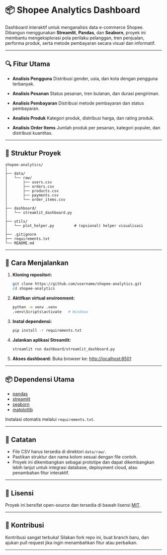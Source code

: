 # 📦 Shopee Analytics Dashboard

Dashboard interaktif untuk menganalisis data e-commerce Shopee. Dibangun menggunakan **Streamlit**, **Pandas**, dan **Seaborn**, proyek ini membantu mengeksplorasi pola perilaku pelanggan, tren penjualan, performa produk, serta metode pembayaran secara visual dan informatif.

---

## 🔍 Fitur Utama

* **Analisis Pengguna**
  Distribusi gender, usia, dan kota dengan pengguna terbanyak.

* **Analisis Pesanan**
  Status pesanan, tren bulanan, dan durasi pengiriman.

* **Analisis Pembayaran**
  Distribusi metode pembayaran dan status pembayaran.

* **Analisis Produk**
  Kategori produk, distribusi harga, dan rating produk.

* **Analisis Order Items**
  Jumlah produk per pesanan, kategori populer, dan distribusi kuantitas.

---

## 📂 Struktur Proyek

```
shopee-analytics/
│
├── data/
│   └── raw/
│       ├── users.csv
│       ├── orders.csv
│       ├── products.csv
│       ├── payments.csv
│       └── order_items.csv
│
├── dashboard/
│   └── streamlit_dashboard.py
│
├── utils/
│   └── plot_helper.py         # (opsional) helper visualisasi
│
├── .gitignore
├── requirements.txt
└── README.md
```

---

## 🚀 Cara Menjalankan

1. **Kloning repositori:**

   ```bash
   git clone https://github.com/username/shopee-analytics.git
   cd shopee-analytics
   ```

2. **Aktifkan virtual environment:**

   ```bash
   python -m venv .venv
   .venv\Scripts\activate   # Windows
   ```

3. **Instal dependensi:**

   ```bash
   pip install -r requirements.txt
   ```

4. **Jalankan aplikasi Streamlit:**

   ```bash
   streamlit run dashboard/streamlit_dashboard.py
   ```

5. **Akses dashboard:**
   Buka browser ke: [http://localhost:8501](http://localhost:8501)

---

## 📦 Dependensi Utama

* [pandas](https://pandas.pydata.org/)
* [streamlit](https://streamlit.io/)
* [seaborn](https://seaborn.pydata.org/)
* [matplotlib](https://matplotlib.org/)

Instalasi otomatis melalui `requirements.txt`.

---

## 📝 Catatan

* File CSV harus tersedia di direktori `data/raw/`.
* Pastikan struktur dan nama kolom sesuai dengan file contoh.
* Proyek ini dikembangkan sebagai prototipe dan dapat dikembangkan lebih lanjut untuk integrasi database, deployment cloud, atau penambahan fitur interaktif.

---

## 📌 Lisensi

Proyek ini bersifat open-source dan tersedia di bawah lisensi [MIT](LICENSE).

---

## 🙌 Kontribusi

Kontribusi sangat terbuka! Silakan fork repo ini, buat branch baru, dan ajukan pull request jika ingin menambahkan fitur atau perbaikan.

---
